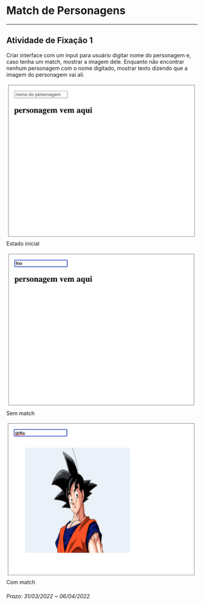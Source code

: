 # Match de Personagens 

---  

## Atividade de Fixação 1  

Criar interface com um input para usuário digitar nome do personagem e, caso tenha um match, mostrar a imagem dele. Enquanto não encontrar nenhum personagem com o nome digitado, mostrar texto dizendo que a imagem do personagem vai ali.  
 
![Estado inicial](./img/image1.png)
Estado inicial

![Sem match](./img/image2.png)
Sem match

![Com match](./img/image3.png)
Com match

###### Prazo: 31/03/2022 ~ 06/04/2022  

